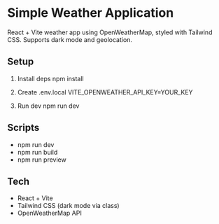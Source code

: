 # Simple Weather Application

React + Vite weather app using OpenWeatherMap, styled with Tailwind CSS. Supports dark mode and geolocation.

## Setup
1. Install deps
   npm install

2. Create .env.local
   VITE_OPENWEATHER_API_KEY=YOUR_KEY

3. Run dev
   npm run dev

## Scripts
- npm run dev
- npm run build
- npm run preview

## Tech
- React + Vite
- Tailwind CSS (dark mode via class)
- OpenWeatherMap API
